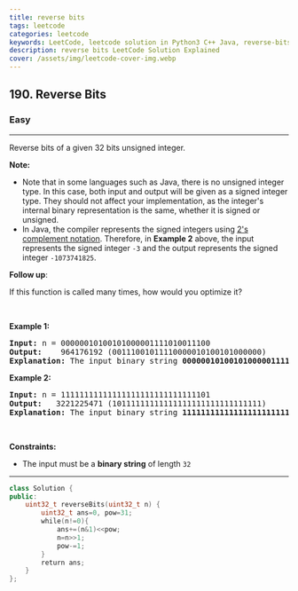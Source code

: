 ```yaml
---
title: reverse bits
tags: leetcode
categories: leetcode
keywords: LeetCode, leetcode solution in Python3 C++ Java, reverse-bits solution
description: reverse bits LeetCode Solution Explained
cover: /assets/img/leetcode-cover-img.webp
---
```





<h2>190. Reverse Bits</h2><h3>Easy</h3><hr><div><p>Reverse bits of a given 32 bits unsigned integer.</p>

<p><strong>Note:</strong></p>

<ul>
	<li>Note that in some languages such as Java, there is no unsigned integer type. In this case, both input and output will be given as a signed integer type. They should not affect your implementation, as the integer's internal binary representation is the same, whether it is signed or unsigned.</li>
	<li>In Java,&nbsp;the compiler represents the signed integers using <a href="https://en.wikipedia.org/wiki/Two%27s_complement" target="_blank">2's complement notation</a>. Therefore, in <strong>Example 2</strong>&nbsp;above, the input represents the signed integer <code>-3</code>&nbsp;and the output represents the signed integer <code>-1073741825</code>.</li>
</ul>

<p><b>Follow up</b>:</p>

<p>If this function is called many times, how would you optimize it?</p>

<p>&nbsp;</p>
<p><strong>Example 1:</strong></p>

<pre><strong>Input:</strong> n = 00000010100101000001111010011100
<strong>Output:</strong>    964176192 (00111001011110000010100101000000)
<strong>Explanation: </strong>The input binary string <strong>00000010100101000001111010011100</strong> represents the unsigned integer 43261596, so return 964176192 which its binary representation is <strong>00111001011110000010100101000000</strong>.
</pre>

<p><strong>Example 2:</strong></p>

<pre><strong>Input:</strong> n = 11111111111111111111111111111101
<strong>Output:</strong>   3221225471 (10111111111111111111111111111111)
<strong>Explanation: </strong>The input binary string <strong>11111111111111111111111111111101</strong> represents the unsigned integer 4294967293, so return 3221225471 which its binary representation is <strong>10111111111111111111111111111111</strong>.
</pre>

<p>&nbsp;</p>
<p><strong>Constraints:</strong></p>

<ul>
	<li>The input must be a <strong>binary string</strong> of length <code>32</code></li>
</ul>
</div>

---




```cpp
class Solution {
public:
    uint32_t reverseBits(uint32_t n) {
        uint32_t ans=0, pow=31;
        while(n!=0){
            ans+=(n&1)<<pow;
            n=n>>1;
            pow-=1;
        }
        return ans;
    }
};

```
